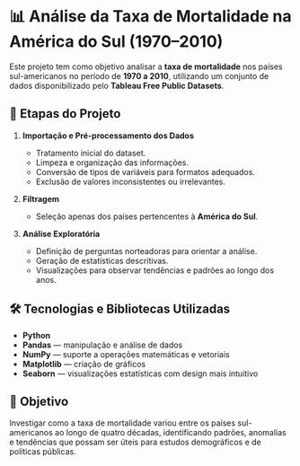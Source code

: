 # 📊 Análise da Taxa de Mortalidade na América do Sul (1970–2010)

Este projeto tem como objetivo analisar a **taxa de mortalidade** nos países sul-americanos no período de **1970 a 2010**, utilizando um conjunto de dados disponibilizado pelo **Tableau Free Public Datasets**.

## 🧹 Etapas do Projeto

1. **Importação e Pré-processamento dos Dados**
   - Tratamento inicial do dataset.
   - Limpeza e organização das informações.
   - Conversão de tipos de variáveis para formatos adequados.
   - Exclusão de valores inconsistentes ou irrelevantes.

2. **Filtragem**
   - Seleção apenas dos países pertencentes à **América do Sul**.

3. **Análise Exploratória**
   - Definição de perguntas norteadoras para orientar a análise.
   - Geração de estatísticas descritivas.
   - Visualizações para observar tendências e padrões ao longo dos anos.

## 🛠️ Tecnologias e Bibliotecas Utilizadas

- **Python**
- **Pandas** — manipulação e análise de dados
- **NumPy** — suporte a operações matemáticas e vetoriais
- **Matplotlib** — criação de gráficos
- **Seaborn** — visualizações estatísticas com design mais intuitivo

## 📌 Objetivo

Investigar como a taxa de mortalidade variou entre os países sul-americanos ao longo de quatro décadas, identificando padrões, anomalias e tendências que possam ser úteis para estudos demográficos e de políticas públicas.


 
 
